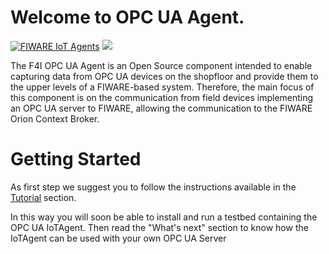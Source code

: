 # Welcome to OPC UA Agent.

[![FIWARE IoT Agents](https://nexus.lab.fiware.org/repository/raw/public/badges/chapters/iot-agents.svg)](https://www.fiware.org/developers/catalogue/)
[![](https://nexus.lab.fiware.org/repository/raw/public/badges/stackoverflow/iot-agents.svg)](https://stackoverflow.com/questions/tagged/fiware+iot)

The F4I OPC UA Agent is an Open Source component intended to enable capturing data from OPC UA devices on the shopfloor
and provide them to the upper levels of a FIWARE-based system. Therefore, the main focus of this component is on the
communication from field devices implementing an OPC UA server to FIWARE, allowing the communication to the FIWARE Orion
Context Broker.

# Getting Started

As first step we suggest you to follow the instructions available in the
[Tutorial](https://iotagent-opcua.readthedocs.io/en/latest/index.html) section.

In this way you will soon be able to install and run a testbed containing the OPC UA IoTAgent. Then read the "What's
next" section to know how the IoTAgent can be used with your own OPC UA Server
